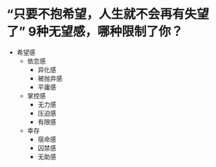 # “只要不抱希望，人生就不会再有失望了”   9种无望感，哪种限制了你？

- 希望感
    - 依恋感
        - 异化感
        - 被抛弃感
        - 平庸感
    - 掌控感
        - 无力感
        - 压迫感
        - 有限感
    - 幸存
        - 宿命感
        - 囚禁感
        - 无助感